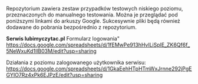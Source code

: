 Repozytorium zawiera zestaw przypadków testowych niskiego poziomu, przeznaczonych do manualnego testowania. Można je przeglądać pod poniższymi linkami do arkuszy Google. 
Sukcesywnie pliki będą również dodawane do pobrania bezpośrednio z repozytorium.

**Serwis lubimyczytac.pl**
Formularz logowania"
https://docs.google.com/spreadsheets/d/1fEMwPe913hHvlLiSplE_ZK6Qf6f_5NeWxuKd1IlB03M/edit?usp=sharing

Działania z poziomu zalogowanego użytkownika serwisu:
https://docs.google.com/spreadsheets/d/1GkaEehHTpHTmWxJrnne292jPgEGYIO7Rz4xPk6EJPzE/edit?usp=sharing
